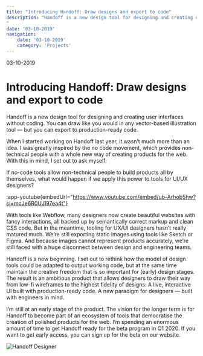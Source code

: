 ```yaml
---
title: "Introducing Handoff: Draw designs and export to code"
description: "Handoff is a new design tool for designing and creating user interfaces without coding.
"
date: '03-10-2019'
navigation:
    date: '03-10-2019'
    category: 'Projects'
---
```


03-10-2019

# Introducing Handoff: Draw designs and export to code

Handoff is a new design tool for designing and creating user interfaces without coding. You can draw like you would in any vector-based illustration tool — but you can export to production-ready code.

When I started working on Handoff last year, it wasn’t much more than an idea. I was greatly inspired by the no code movement, which provides non-technical people with a whole new way of creating products for the web. With this in mind, I set out to ask myself:

If no-code tools allow non-technical people to build products all by themselves, what would happen if we apply this power to tools for UI/UX designers?

:app-youtube{embedUrl="https://www.youtube.com/embed/ub-Arhob5hw?si=mcJe6R0UJI97ea4t"}

With tools like Webflow, many designers now create beautiful websites with fancy interactions, all backed up by semantically correct markup and clean CSS code. But in the meantime, tooling for UX/UI designers hasn’t really matured much. We’re still exporting static images using tools like Sketch or Figma. And because images cannot represent products accurately, we’re still faced with a huge disconnect between design and engineering teams.

Handoff is a new beginning. I set out to rethink how the model of design tools could be adapted to output working code, but at the same time maintain the creative freedom that is so important for (early) design stages. The result is an ambitious product that allows designers to draw their way from low-fi wireframes to the highest fidelity of designs: A live, interactive UI built with production-ready code. A new paradigm for designers — built with engineers in mind.

I’m still at an early stage of the product. The vision for the longer term is for Handoff to become part of an ecosystem of tools that democratise the creation of polished products for the web. I’m spending an enormous amount of time to get Handoff ready for the beta program in Q1 2020. If you want to get early access, you can sign up for the beta on our website.

![Handoff Designer](/stories/handoff-image.webp)

